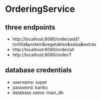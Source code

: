 # OrderingService
## three endpoints
 - http://localhost:8080/order/add?tortilla&protein&vegetables&salsa&extras
 - http://localhost:8080/order/all
 - http://localhost:8080/order/1
## database credentials
 - username: super
 - password: karibu
 - database name: main_db
